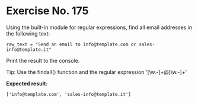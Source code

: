 # Exercise No. 175

Using the built-in module for regular expressions, find all email addresses in the following text:


    raw_text = "Send an email to info@template.com or sales-info@template.it"


Print the result to the console.


Tip: Use the findall() function and the regular expression '[\w\.-]+@[\w\.-]+'


**Expected result:**


    ['info@template.com', 'sales-info@template.it']